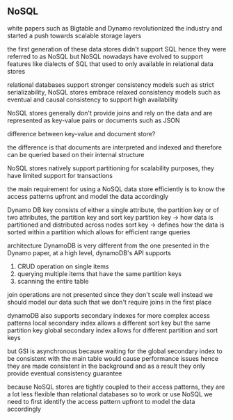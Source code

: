 
## NoSQL 

white papers such as Bigtable and Dynamo revolutionized the industry and started a push towards scalable storage layers

the first generation of these data stores didn't support SQL hence they were referred to as NoSQL 
but NoSQL nowadays have evolved to support features like dialects of SQL that used to only available in relational data stores

relational databases support stronger consistency models such as strict serializability, NoSQL stores embrace relaxed consistency models such as eventual and causal consistency to support high availability

NoSQL stores generally don't provide joins and rely on the data and are represented as key-value pairs or documents such as JSON

difference between key-value and document store?

the difference is that documents are interpreted and indexed and therefore can be queried based on their internal structure

NoSQL stores natively support partitioning for scalability purposes, they have limited support for transactions

the main requirement for using a NoSQL data store efficiently is to know the access patterns upfront and model the data accordingly 


Dynamo DB key consists of either a single attribute, the partition key or of two attributes, the partition key and sort key
partition key -> how data is partitioned and distributed across nodes
sort key -> defines how the data is sorted within a partition which allows for efficient range queries

architecture DynamoDB is very different from the one presented in the Dynamo paper, at a high level, dynamoDB's API supports
1. CRUD operation on single items 
2. querying multiple items that have the same partition keys
3. scanning the entire table

join operations are not presented since they don't scale well instead we should model our data such that we don't require joins in the first place

dynamoDB also supports secondary indexes for more complex access patterns
local secondary index allows a different sort key but the same partition key 
global secondary index allows for different partition and sort keys

but GSI is asynchronous because waiting for the global secondary index to be consistent with the main table would cause performance issues hence they are made consistent in the background and as a result they only provide eventual consistency guarantee

because NoSQL stores are tightly coupled to their access patterns, they are a lot less flexible than relational databases
so to work or use NoSQL we need to first identify the access pattern upfront to model the data accordingly